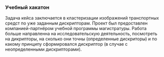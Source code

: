 ### Учебный хакатон

Задача кейса заключается в кластеризации изображений транспортных средст по уже заданным дискрипторам. Проект был предоставлен компанией-партнёром учебной программы магистратуры. Работа больше направленна на исследовательскую деятельность, посмотреть на дикрипторы, на сколько они точны (определенные дискриторы) и по какому принципу сформировался дискриптор (в случае с неопределенными дискрипторами).
